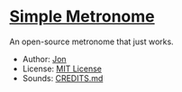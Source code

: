 # [Simple Metronome](https://simplemetronome.github.io)
An open-source metronome that just works.

- Author: [Jon](https://lasercar.github.io)
- License: [MIT License](https://github.com/simplemetronome/simplemetronome.github.io/blob/master/LICENSE.txt)
- Sounds: [CREDITS.md](https://github.com/simplemetronome/simplemetronome.github.io/blob/master/CREDITS.md)
